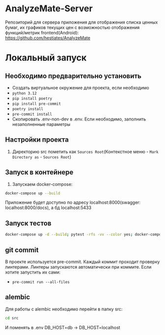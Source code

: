 # AnalyzeMate-Server

Репозиторий для сервера приложения для отображения списка ценных бумаг, 
их графиков текущих цен с возможностью отображения функций/метрик
frontend(Android): https://github.com/hestiates/AnalyzeMate

# Локальный запуск

## Необходимо предварительно установить

- Создать виртуальное окружение для проекта, если необходимо
- `python 3.12`
- `pip install poetry`
- `pip install pre-commit`
- `poetry install`
- `pre-commit install`
- Скопировать .env-non-dev в .env. Если необходимо, заполнить незаполненные параметры

## Настройки проекта
1. Директорию src пометить как `Sources Root`(Контекстное меню - `Mark Directory as` - `Sources Root`)


## Запуск в контейнере
1. Запускаем docker-compose:
```bash
docker-compose up --build
```

Приложение будет доступно по адресу localhost:8000(swagger: localhost:8000/docs), а бд localhost:5433

## Запуск тестов

```bash
docker-compose up -d --build; pytest -rfs -vv --color yes; docker-compose down
```

## git commit
В проекте используется pre-commit. Каждый коммит проходит проверку линтерами.
Линтеры запускаются автоматически при коммите. Если хотите запустить их сами:
- `pre-commit run --all-files`

## alembic
Для работы с alembic необходимо перейти в папку src:

```bash
cd src
```

И поменять в .env DB_HOST=db -> DB_HOST=localhost
